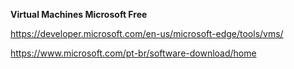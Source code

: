 
**Virtual Machines Microsoft Free**

https://developer.microsoft.com/en-us/microsoft-edge/tools/vms/

https://www.microsoft.com/pt-br/software-download/home
